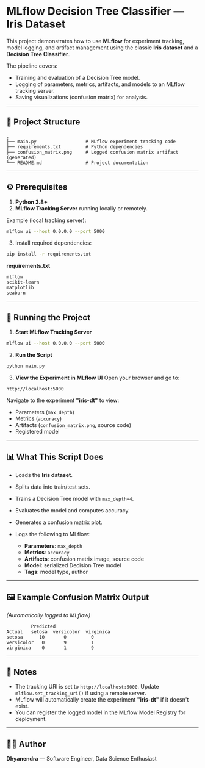 

# MLflow Decision Tree Classifier — Iris Dataset

This project demonstrates how to use **MLflow** for experiment tracking, model logging, and artifact management using the classic **Iris dataset** and a **Decision Tree Classifier**.

The pipeline covers:

* Training and evaluation of a Decision Tree model.
* Logging of parameters, metrics, artifacts, and models to an MLflow tracking server.
* Saving visualizations (confusion matrix) for analysis.

---

## 📂 Project Structure

```
.
├── main.py                  # MLflow experiment tracking code
├── requirements.txt         # Python dependencies
├── confusion_matrix.png     # Logged confusion matrix artifact (generated)
└── README.md                # Project documentation
```

---

## ⚙️ Prerequisites

1. **Python 3.8+**
2. **MLflow Tracking Server** running locally or remotely.

Example (local tracking server):

```bash
mlflow ui --host 0.0.0.0 --port 5000
```

3. Install required dependencies:

```bash
pip install -r requirements.txt
```

**requirements.txt**

```
mlflow
scikit-learn
matplotlib
seaborn
```

---

## 🚀 Running the Project

1. **Start MLflow Tracking Server**

```bash
mlflow ui --host 0.0.0.0 --port 5000
```

2. **Run the Script**

```bash
python main.py
```

3. **View the Experiment in MLflow UI**
   Open your browser and go to:

```
http://localhost:5000
```

Navigate to the experiment **"iris-dt"** to view:

* Parameters (`max_depth`)
* Metrics (`accuracy`)
* Artifacts (`confusion_matrix.png`, source code)
* Registered model

---

## 📊 What This Script Does

* Loads the **Iris dataset**.
* Splits data into train/test sets.
* Trains a Decision Tree model with `max_depth=4`.
* Evaluates the model and computes accuracy.
* Generates a confusion matrix plot.
* Logs the following to MLflow:

  * **Parameters**: `max_depth`
  * **Metrics**: `accuracy`
  * **Artifacts**: confusion matrix image, source code
  * **Model**: serialized Decision Tree model
  * **Tags**: model type, author

---

## 🖼️ Example Confusion Matrix Output

*(Automatically logged to MLflow)*

```
         Predicted
Actual   setosa  versicolor  virginica
setosa      10       0         0
versicolor   0       9         1
virginica    0       1         9
```

---

## 📌 Notes

* The tracking URI is set to `http://localhost:5000`. Update `mlflow.set_tracking_uri()` if using a remote server.
* MLflow will automatically create the experiment **"iris-dt"** if it doesn't exist.
* You can register the logged model in the MLflow Model Registry for deployment.

---

## 🧑‍💻 Author

**Dhyanendra** — Software Engineer, Data Science Enthusiast

